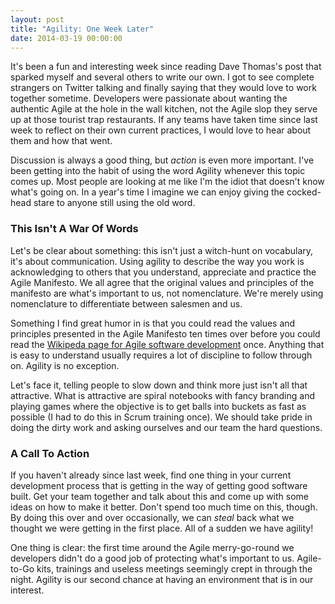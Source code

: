 ```yaml
---
layout: post
title: "Agility: One Week Later"
date: 2014-03-19 00:00:00
---
```


It's been a fun and interesting week since reading Dave Thomas's post that sparked myself and several others to write our own. I got to see complete strangers on Twitter talking and finally saying that they would love to work together sometime. Developers were passionate about wanting the authentic Agile at the hole in the wall kitchen, not the Agile slop they serve up at those tourist trap restaurants. If any teams have taken time since last week to reflect on their own current practices, I would love to hear about them and how that went.

Discussion is always a good thing, but *action* is even more important. I've been getting into the habit of using the word Agility whenever this topic comes up. Most people are looking at me like I'm the idiot that doesn't know what's going on. In a year's time I imagine we can enjoy giving the cocked-head stare to anyone still using the old word.

### This Isn't A War Of Words
Let's be clear about something: this isn't just a witch-hunt on vocabulary, it's about communication. Using agility to describe the way you work is acknowledging to others that you understand, appreciate and practice the Agile Manifesto. We all agree that the original values and principles of the manifesto are what's important to us, not nomenclature. We're merely using nomenclature to differentiate between salesmen and us.

Something I find great humor in is that you could read the values and principles presented in the Agile Manifesto ten times over before you could read the [Wikipeda page for Agile software development](http://en.wikipedia.org/wiki/Agile_software_development) once. Anything that is easy to understand usually requires a lot of discipline to follow through on. Agility is no exception.

Let's face it, telling people to slow down and think more just isn't all that attractive. What is attractive are spiral notebooks with fancy branding and playing games where the objective is to get balls into buckets as fast as possible (I had to do this in Scrum training once). We should take pride in doing the dirty work and asking ourselves and our team the hard questions.

### A Call To Action
If you haven't already since last week, find one thing in your current development process that is getting in the way of getting good software built. Get your team together and talk about this and come up with some ideas on how to make it better. Don't spend too much time on this, though. By doing this over and over occasionally, we can *steal* back what we thought we were getting in the first place. All of a sudden we have agility!

One thing is clear: the first time around the Agile merry-go-round we developers didn't do a good job of protecting what's important to us. Agile-to-Go kits, trainings and useless meetings seemingly crept in through the night. Agility is our second chance at having an environment that is in our interest.
